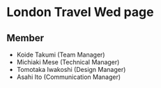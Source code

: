 # London Travel Wed page
## Member
- Koide Takumi (Team Manager)
- Michiaki Mese (Technical Manager)
- Tomotaka Iwakoshi (Design Manager)
- Asahi Ito (Communication Manager)